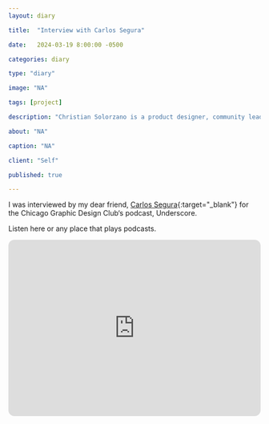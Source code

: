 ```yaml
---
layout: diary

title:  "Interview with Carlos Segura"

date:   2024-03-19 8:00:00 -0500

categories: diary

type: "diary"

image: "NA"

tags: [project]

description: "Christian Solorzano is a product designer, community leader, educator, and podcast host."

about: "NA"

caption: "NA"

client: "Self"

published: true

---
```

I was interviewed by my dear friend, [Carlos Segura](https://segura-inc.com/){:target="_blank"} for the Chicago Graphic 
Design Club‘s 
podcast, Underscore.  

Listen here or any place that plays podcasts. 

<iframe style="border-radius:12px" src="https://open.spotify.com/embed/episode/60nXKAnxsqgcGvZPjFNiVE?utm_source=generator" width="100%" height="352" frameBorder="0" allowfullscreen="" allow="autoplay; clipboard-write; encrypted-media; fullscreen; picture-in-picture" loading="lazy"></iframe>



